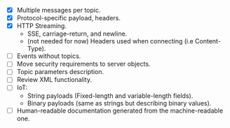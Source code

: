 - [x] Multiple messages per topic.
- [x] Protocol-specific payload, headers.
- [x] HTTP Streaming.
  * SSE, carriage-return, and newline.
  * (not needed for now) Headers used when connecting (i.e Content-Type).
- [ ] Events without topics.
- [ ] Move security requirements to server objects.
- [ ] Topic parameters description.
- [ ] Review XML functionality.
- [ ] IoT:
  * String payloads (Fixed-length and variable-length fields).
  * Binary payloads (same as strings but describing binary values).
- [ ] Human-readable documentation generated from the machine-readable one.